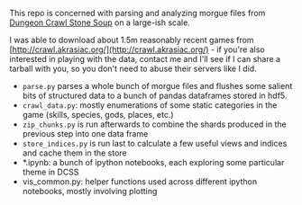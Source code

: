 This repo is concerned with parsing and analyzing morgue files from [Dungeon Crawl Stone Soup](https://crawl.develz.org/) on a large-ish scale. 

I was able to download about 1.5m reasonably recent games from [http://crawl.akrasiac.org/](http://crawl.akrasiac.org/) - if you're also interested in playing with the data, contact me and I'll see if I can share a tarball with you, so you don't need to abuse their servers like I did.

- `parse.py` parses a whole bunch of morgue files and flushes some salient bits of structured data to a bunch of pandas dataframes stored in hdf5.
- `crawl_data.py`: mostly enumerations of some static categories in the game (skills, species, gods, places, etc.)
- `zip_chunks.py` is run afterwards to combine the shards produced in the previous step into one data frame
- `store_indices.py` is run last to calculate a few useful views and indices and cache them in the store
- \*.ipynb: a bunch of ipython notebooks, each exploring some particular theme in DCSS
- vis_common.py: helper functions used across different ipython notebooks, mostly involving plotting

